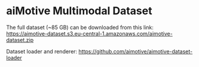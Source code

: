 # aiMotive Multimodal Dataset
The full dataset (~85 GB) can be downloaded from this link: https://aimotive-dataset.s3.eu-central-1.amazonaws.com/aimotive-dataset.zip

Dataset loader and renderer: https://github.com/aimotive/aimotive-dataset-loader
